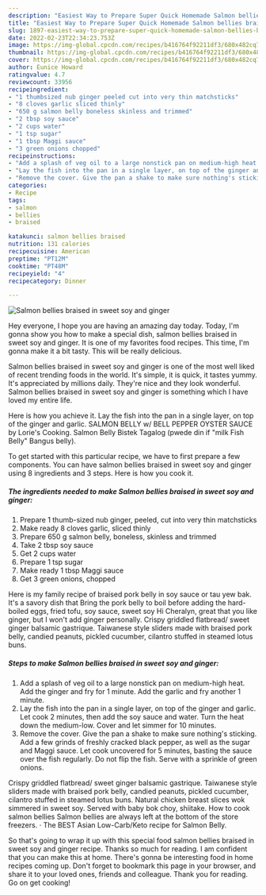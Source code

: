 ```yaml
---
description: "Easiest Way to Prepare Super Quick Homemade Salmon bellies braised in sweet soy and ginger"
title: "Easiest Way to Prepare Super Quick Homemade Salmon bellies braised in sweet soy and ginger"
slug: 1897-easiest-way-to-prepare-super-quick-homemade-salmon-bellies-braised-in-sweet-soy-and-ginger
date: 2022-02-23T22:34:23.753Z
image: https://img-global.cpcdn.com/recipes/b416764f92211df3/680x482cq70/salmon-bellies-braised-in-sweet-soy-and-ginger-recipe-main-photo.jpg
thumbnail: https://img-global.cpcdn.com/recipes/b416764f92211df3/680x482cq70/salmon-bellies-braised-in-sweet-soy-and-ginger-recipe-main-photo.jpg
cover: https://img-global.cpcdn.com/recipes/b416764f92211df3/680x482cq70/salmon-bellies-braised-in-sweet-soy-and-ginger-recipe-main-photo.jpg
author: Eunice Howard
ratingvalue: 4.7
reviewcount: 33956
recipeingredient:
- "1 thumbsized nub ginger peeled cut into very thin matchsticks"
- "8 cloves garlic sliced thinly"
- "650 g salmon belly boneless skinless and trimmed"
- "2 tbsp soy sauce"
- "2 cups water"
- "1 tsp sugar"
- "1 tbsp Maggi sauce"
- "3 green onions chopped"
recipeinstructions:
- "Add a splash of veg oil to a large nonstick pan on medium-high heat. Add the ginger and fry for 1 minute. Add the garlic and fry another 1 minute."
- "Lay the fish into the pan in a single layer, on top of the ginger and garlic. Let cook 2 minutes, then add the soy sauce and water. Turn the heat down the medium-low. Cover and let simmer for 10 minutes."
- "Remove the cover. Give the pan a shake to make sure nothing's sticking. Add a few grinds of freshly cracked black pepper, as well as the sugar and Maggi sauce. Let cook uncovered for 5 minutes, basting the sauce over the fish regularly. Do not flip the fish. Serve with a sprinkle of green onions."
categories:
- Recipe
tags:
- salmon
- bellies
- braised

katakunci: salmon bellies braised 
nutrition: 131 calories
recipecuisine: American
preptime: "PT12M"
cooktime: "PT48M"
recipeyield: "4"
recipecategory: Dinner

---
```



![Salmon bellies braised in sweet soy and ginger](https://img-global.cpcdn.com/recipes/b416764f92211df3/680x482cq70/salmon-bellies-braised-in-sweet-soy-and-ginger-recipe-main-photo.jpg)

Hey everyone, I hope you are having an amazing day today. Today, I'm gonna show you how to make a special dish, salmon bellies braised in sweet soy and ginger. It is one of my favorites food recipes. This time, I'm gonna make it a bit tasty. This will be really delicious.

Salmon bellies braised in sweet soy and ginger is one of the most well liked of recent trending foods in the world. It's simple, it is quick, it tastes yummy. It's appreciated by millions daily. They're nice and they look wonderful. Salmon bellies braised in sweet soy and ginger is something which I have loved my entire life.

Here is how you achieve it. Lay the fish into the pan in a single layer, on top of the ginger and garlic. SALMON BELLY w/ BELL PEPPER OYSTER SAUCE by Lorie's Cooking. Salmon Belly Bistek Tagalog (pwede din if "milk Fish Belly" Bangus belly).


To get started with this particular recipe, we have to first prepare a few components. You can have salmon bellies braised in sweet soy and ginger using 8 ingredients and 3 steps. Here is how you cook it.

<!--inarticleads1-->

##### The ingredients needed to make Salmon bellies braised in sweet soy and ginger:

1. Prepare 1 thumb-sized nub ginger, peeled, cut into very thin matchsticks
1. Make ready 8 cloves garlic, sliced thinly
1. Prepare 650 g salmon belly, boneless, skinless and trimmed
1. Take 2 tbsp soy sauce
1. Get 2 cups water
1. Prepare 1 tsp sugar
1. Make ready 1 tbsp Maggi sauce
1. Get 3 green onions, chopped


Here is my family recipe of braised pork belly in soy sauce or tau yew bak. It's a savory dish that Bring the pork belly to boil before adding the hard-boiled eggs, fried tofu, soy sauce, sweet soy Hi Cheralyn, great that you like ginger, but I won't add ginger personally. Crispy griddled flatbread/ sweet ginger balsamic gastrique. Taiwanese style sliders made with braised pork belly, candied peanuts, pickled cucumber, cilantro stuffed in steamed lotus buns. 

<!--inarticleads2-->

##### Steps to make Salmon bellies braised in sweet soy and ginger:

1. Add a splash of veg oil to a large nonstick pan on medium-high heat. Add the ginger and fry for 1 minute. Add the garlic and fry another 1 minute.
1. Lay the fish into the pan in a single layer, on top of the ginger and garlic. Let cook 2 minutes, then add the soy sauce and water. Turn the heat down the medium-low. Cover and let simmer for 10 minutes.
1. Remove the cover. Give the pan a shake to make sure nothing's sticking. Add a few grinds of freshly cracked black pepper, as well as the sugar and Maggi sauce. Let cook uncovered for 5 minutes, basting the sauce over the fish regularly. Do not flip the fish. Serve with a sprinkle of green onions.


Crispy griddled flatbread/ sweet ginger balsamic gastrique. Taiwanese style sliders made with braised pork belly, candied peanuts, pickled cucumber, cilantro stuffed in steamed lotus buns. Natural chicken breast slices wok simmered in sweet soy. Served with baby bok choy, shiitake. How to cook salmon bellies Salmon bellies are always left at the bottom of the store freezers. · The BEST Asian Low-Carb/Keto recipe for Salmon Belly. 

So that's going to wrap it up with this special food salmon bellies braised in sweet soy and ginger recipe. Thanks so much for reading. I am confident that you can make this at home. There's gonna be interesting food in home recipes coming up. Don't forget to bookmark this page in your browser, and share it to your loved ones, friends and colleague. Thank you for reading. Go on get cooking!
